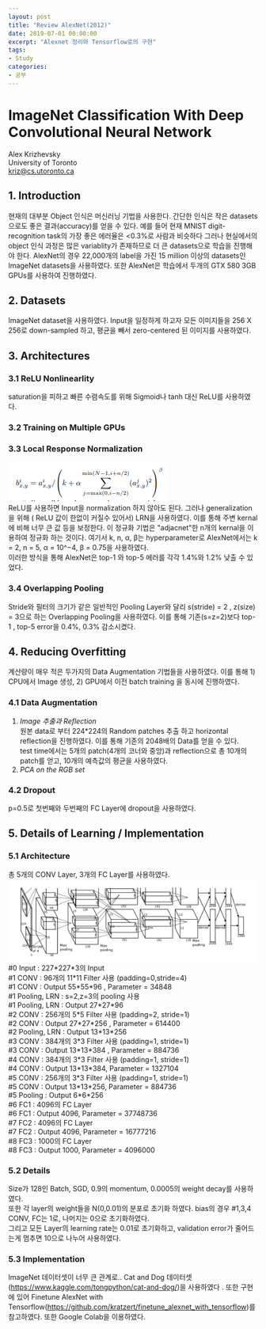 ```yaml
---
layout: post
title: "Review AlexNet(2012)"
date: 2019-07-01 00:00:00
excerpt: "Alexnet 정리와 Tensorflow로의 구현" 
tags:
- Study
categories:
- 공부
---
```


# ImageNet Classification With Deep Convolutional Neural Network
Alex Krizhevsky  
University of Toronto  
kriz@cs.utoronto.ca


## 1. Introduction
현재의 대부분 Object 인식은 머신러닝 기법을 사용한다. 간단한 인식은 작은 datasets 으로도 좋은 결과(accuracy)를 얻을 수 있다. 예를 들어 현재 MNIST digit-recognition task의 가장 좋은 에러율은 <0.3%로 사람과 비슷하다 그러나 현실에서의 object 인식 과정은 많은 variablity가 존재하므로 더 큰 datasets으로 학습을 진행해야 한다. AlexNet의 경우 22,000개의 label을 가진 15 million 이상의 datasets인 ImageNet datasets을 사용하였다. 또한 AlexNet은 학습에서 두개의 GTX 580 3GB GPUs를 사용하여 진행하였다.

## 2. Datasets
ImageNet dataset을 사용하였다. Input을 일정하게 하고자 모든 이미지들을 256 X 256로 down-sampled 하고, 평균을 빼서 zero-centered 된 이미지를 사용하였다.

## 3. Architectures
### 3.1 ReLU Nonlinearlity
saturation을 피하고 빠른 수렴속도를 위해 Sigmoid나 tanh 대신 ReLU를 사용하였다.
### 3.2 Training on Multiple GPUs
### 3.3 Local Response Normalization
![LRN](https://github.com/dghg/dghg.github.io/raw/master/_posts/img/1.PNG)  
ReLU를 사용하면 Input을 normalization 하지 않아도 된다. 
그러나 generalization을 위해 ( ReLU 값이 한없이 커질수 있어서) LRN을 사용하였다. 이를 통해 주변 kernal에 비해 너무 큰 값 등을 보정한다. 
이 정규화 기법은 "adjacnet"한 n개의 kernal을 이용하여 정규화 하는 것이다. 여기서 k, n, α, β는 hyperparameter로 AlexNet에서는 k = 2, n = 5, α = 10^−4, β = 0.75을 사용하였다.  
이러한 방식을 통해 AlexNet은 top-1 와 top-5 에러를 각각 1.4%와 1.2% 낮출 수 있었다.


### 3.4 Overlapping Pooling
Stride와 필터의 크기가 같은 일반적인 Pooling Layer와 달리 s(stride) = 2 , z(size) = 3으로 하는 Overlapping Pooling을 사용하였다. 이를 통해 기존(s=z=2)보다 top-1 , top-5 error을 0.4%, 0.3% 감소시켰다.


## 4. Reducing Overfitting
계산량이 매우 적은 두가지의 Data Augmentation 기법들을 사용하였다. 이를 통해 1) CPU에서 Image 생성, 2) GPU에서 이전 batch training 을 동시에 진행하였다.
### 4.1 Data Augmentation
1. *Image 추출과 Reflection*  
원본 data로 부터 224\*224의 Random patches 추출 하고 horizontal reflection을 진행하였다. 이를 통해 기존의 2048배의 Data를 얻을 수 있다.  
test time에서는 5개의 patch(4개의 코너와 중앙)과 reflection으로 총 10개의 patch를 얻고, 10개의 예측값의 평균을 사용하였다.
2. *PCA on the RGB set*

### 4.2 Dropout
p=0.5로 첫번째와 두번째의 FC Layer에 dropout을 사용하였다.

## 5. Details of Learning / Implementation
### 5.1 Architecture
총 5개의 CONV Layer, 3개의 FC Layer를 사용하였다.
![ARCH](https://github.com/dghg/dghg.github.io/blob/master/_posts/img/2.PNG?raw=true)
#0 Input : 227\*227\*3의 Input  
#1 CONV : 96개의 11\*11 Filter 사용 (padding=0,stride=4)  
#1 CONV : Output 55\*55\*96 , Parameter = 34848  
#1 Pooling, LRN : s=2,z=3의 pooling 사용  
#1 Pooling, LRN : Output 27\*27\*96  
#2 CONV : 256개의 5\*5 Filter 사용 (padding=2, stride=1)  
#2 CONV : Output 27\*27\*256 , Parameter = 614400  
#2 Pooling, LRN : Output 13\*13\*256  
#3 CONV : 384개의 3\*3 Filter 사용 (padding=1, stride=1)  
#3 CONV : Output 13\*13\*384 , Parameter = 884736  
#4 CONV : 384개의 3\*3 Filter 사용 (padding=1, stride=1)  
#4 CONV : Output 13\*13\*384, Parameter = 1327104  
#5 CONV : 256개의 3\*3 Filter 사용 (padding=1, stride=1)  
#5 CONV : Output 13\*13\*256, Parameter = 884736  
#5 Pooling : Output 6\*6\*256  
#6 FC1 : 4096의 FC Layer  
#6 FC1 : Output 4096, Parameter = 37748736  
#7 FC2 : 4096의 FC Layer  
#7 FC2 : Output 4096, Parameter = 16777216  
#8 FC3 : 1000의 FC Layer  
#8 FC3 : Output 1000, Parameter = 4096000  

### 5.2 Details
Size가 128인 Batch, SGD, 0.9의 momentum, 0.0005의 weight decay를 사용하였다.  
또한 각 layer의 weight들을 N(0,0.01)의 분포로 초기화 하였다. bias의 경우 #1,3,4 CONV, FC는 1로, 나머지는 0으로 초기화하였다.  
그리고 모든 Layer의 learning rate는 0.01로 초기화하고, validation error가 줄어드는게 멈추면 10으로 나누어 사용하였다. 

### 5.3 Implementation
ImageNet 데이터셋이 너무 큰 관계로.. Cat and Dog 데이터셋(https://www.kaggle.com/tongpython/cat-and-dog/)을 사용하였다 . 또한 구현에 있어 Finetune AlexNet with Tensorflow(https://github.com/kratzert/finetune_alexnet_with_tensorflow)를 참고하였다. 또한 Google Colab을 이용하였다.

